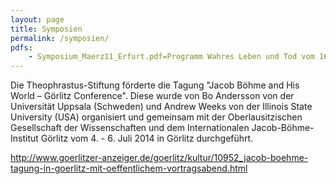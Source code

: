 ```yaml
---
layout: page
title: Symposien
permalink: /symposien/
pdfs:
    - Symposium_Maerz11_Erfurt.pdf=Programm Wahres Leben und Tod vom 16. Jh. bis zur Neuzeit
---
```


Die Theophrastus-Stiftung förderte die Tagung "Jacob Böhme and His World – Görlitz Conference". Diese wurde von Bo Andersson von der Universität Uppsala (Schweden) und Andrew Weeks von der Illinois State University (USA) organisiert und gemeinsam mit der Oberlausitzischen Gesellschaft der Wissenschaften und dem Internationalen Jacob-Böhme-Institut Görlitz vom 4. - 6. Juli 2014 in Görlitz durchgeführt. 

http://www.goerlitzer-anzeiger.de/goerlitz/kultur/10952_jacob-boehme-tagung-in-goerlitz-mit-oeffentlichem-vortragsabend.html
